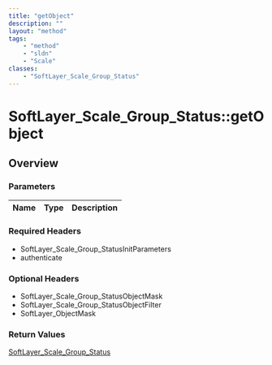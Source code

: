 ```yaml
---
title: "getObject"
description: ""
layout: "method"
tags:
    - "method"
    - "sldn"
    - "Scale"
classes:
    - "SoftLayer_Scale_Group_Status"
---
```

# SoftLayer_Scale_Group_Status::getObject
## Overview 


### Parameters 
|Name | Type | Description |
| --- | --- | --- |


### Required Headers
* SoftLayer_Scale_Group_StatusInitParameters
* authenticate

### Optional Headers
* SoftLayer_Scale_Group_StatusObjectMask
* SoftLayer_Scale_Group_StatusObjectFilter
* SoftLayer_ObjectMask

### Return Values
<a href='/reference/datatypes/SoftLayer_Scale_Group_Status'>SoftLayer_Scale_Group_Status </a>
